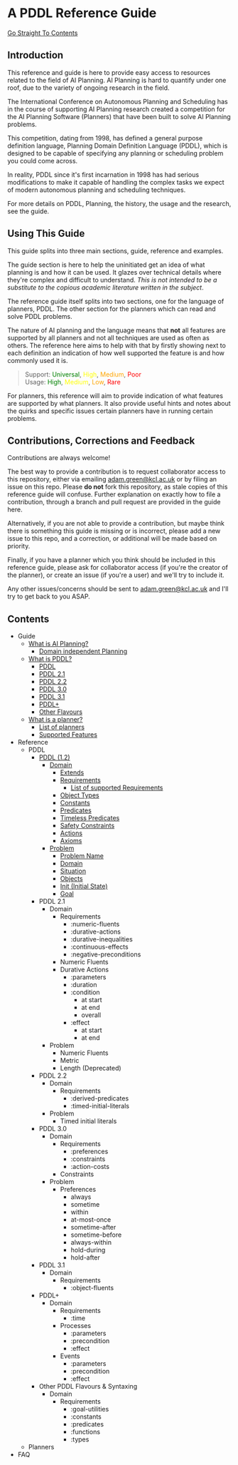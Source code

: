 # A PDDL Reference Guide
[Go Straight To Contents](#contents)
## Introduction
This reference and guide is here to provide easy access to resources related to the field of AI Planning. AI Planning is hard to quantify under one roof, due to the variety of ongoing research in the field. 

The International Conference on Autonomous Planning and Scheduling has in the course of supporting AI Planning research created a competition for the AI Planning Software (Planners) that have been built to solve AI Planning problems.

This competition, dating from 1998, has defined a general purpose definition language, Planning Domain Definition Language (PDDL), which is designed to be capable of specifying any planning or scheduling problem you could come across.

In reality, PDDL since it's first incarnation in 1998 has had serious modifications to make it capable of handling the complex tasks we expect of modern autonomous planning and scheduling techniques. 

For more details on PDDL, Planning, the history, the usage and the research, see the guide.

## Using This Guide
This guide splits into three main sections, guide, reference and examples. 

The guide section is here to help the uninitiated get an idea of what planning is and how it can be used. It glazes over technical details where they're complex and difficult to understand. *This is not intended to be a substitute to the copious academic literature written in the subject*.

The reference guide itself splits into two sections, one for the language of planners, PDDL. The other section for the planners which can read and solve PDDL problems. 

The nature of AI planning and the language means that **not** all features are supported by all planners and not all techniques are used as often as others. The reference here aims to help with that by firstly showing next to each definition an indication of how well supported the feature is and how commonly used it is.

>Support: <span style="color:green">Universal</span>, <span style="color:yellow">High</span>, <span style="color:orange">Medium</span>, <span style="color:red">Poor</span>  
Usage: <span style="color:green">High</span>, <span style="color:yellow">Medium</span>, <span style="color:orange">Low</span>, <span style="color:red">Rare</span>

For planners, this reference will aim to provide indication of what features are supported by what planners. It also provide useful hints and notes about the quirks and specific issues certain planners have in running certain problems. 

## Contributions, Corrections and Feedback
Contributions are always welcome!

The best way to provide a contribution is to request collaborator access to this repository, either via emailing adam.green@kcl.ac.uk or by filing an issue on this repo. Please **do not** fork this repository, as stale copies of this reference guide will confuse. Further explanation on exactly how to file a contribution, through a branch and pull request are provided in the guide here.

Alternatively, if you are not able to provide a contribution, but maybe think there is something this guide is missing or is incorrect, please add a new issue to this repo, and a correction, or additional will be made based on priority.

Finally, if you have a planner which you think should be included in this reference guide, please ask for collaborator access (if you're the creator of the planner), or create an issue (if you're a user) and we'll try to include it.

Any other issues/concerns should be sent to adam.green@kcl.ac.uk and I'll try to get back to you ASAP.

## Contents
- Guide
    - [What is AI Planning?](./guide/whatisaip.md)
        - [Domain independent Planning](./guide/whatisaip.md#domain%20independent%20planning)
    - [What is PDDL?](./guide/whatispddl.md)
        - [PDDL](./guide/whatispddl.md#PDDL)
        - [PDDL 2.1](./guide/whatispddl.md#PDDL%202%2E1)
        - [PDDL 2.2](./guide/whatispddl.md#PDDL%202%2E2)
        - [PDDL 3.0](./guide/whatispddl.md#PDDL%203%2E0)
        - [PDDL 3.1](./guide/whatispddl.md#PDDL%203%2E1)
        - [PDDL+](./guide/whatispddl.md#PDDL+)
        - [Other Flavours](./guide/whatispddl.md#Other%20Flavours%20of%20PDDL)
    - [What is a planner?](./guide/whatisplanner.md)
        - [List of planners](./guide/whatisplanner.md#List%20of%20Planners)
        - [Supported Features](./guide/whatisplanner.md#Planner%20Feature%20Support)
- Reference
    - PDDL
        - [PDDL (1.2)](/reference/PDDL/main.md)
            - [Domain](./reference/PDDL/domain.md)
                - [Extends](./reference/PDDL/domain.md#Extends)
                - [Requirements](./reference/PDDL/domain.md#Requirements)
                    - [List of supported Requirements](./reference/PDDL/Domain/requirements.md)
                - [Object Types](./reference/PDDL/domain.md#Object%20Types)
                - [Constants](./reference/PDDL/domain.md#Constants)
                - [Predicates](./reference/PDDL/domain.md#Predicates)
                - [Timeless Predicates](./reference/PDDL/domain.md#Timeless%20Predicates)
                - [Safety Constraints](./reference/PDDL/domain.md#Safety%20Constraint)
                - [Actions](./reference/PDDL/domain.md#Actions)
                - [Axioms](./reference/PDDL/domain.md#Axioms)
            - [Problem](./reference/PDDL/problem.md)
                - [Problem Name](./reference/PDDL/problem.md#Problem%20Name)
                - [Domain](./reference/PDDL/problem.md#Domain)
                - [Situation](./reference/PDDL/problem.md#Situation)
                - [Objects](./reference/PDDL/problem.md#Objects)
                - [Init (Initial State)](./reference/PDDL/problem.md#Init)
                - [Goal](./reference/PDDL/problem.md#Goal)
        - PDDL 2.1
            - Domain
                - Requirements
                    - :numeric-fluents
                    - :durative-actions
                    - :durative-inequalities
                    - :continuous-effects
                    - :negative-preconditions
                - Numeric Fluents
                - Durative Actions
                    - :parameters
                    - :duration
                    - :condition
                        - at start
                        - at end
                        - overall
                    - :effect
                        - at start
                        - at end
            - Problem
                - Numeric Fluents
                - Metric
                - Length (Deprecated)
        - PDDL 2.2
            - Domain
                - Requirements
                    - :derived-predicates
                    - :timed-initial-literals
            - Problem
                - Timed initial literals
        - PDDL 3.0
            - Domain
                - Requirements
                    - :preferences
                    - :constraints
                    - :action-costs
                - Constraints
            - Problem
                - Preferences
                    - always
                    - sometime
                    - within
                    - at-most-once
                    - sometime-after
                    - sometime-before
                    - always-within
                    - hold-during
                    - hold-after
        - PDDL 3.1
            - Domain
                - Requirements
                    - :object-fluents
        - PDDL+
            - Domain
                - Requirements
                    - :time
                - Processes
                    - :parameters
                    - :precondition
                    - :effect
                - Events
                    - :parameters
                    - :precondition
                    - :effect
        - Other PDDL Flavours & Syntaxing
            - Domain
                - Requirements
                    - :goal-utilities
                    - :constants
                    - :predicates
                    - :functions
                    - :types
    - Planners
- FAQ
